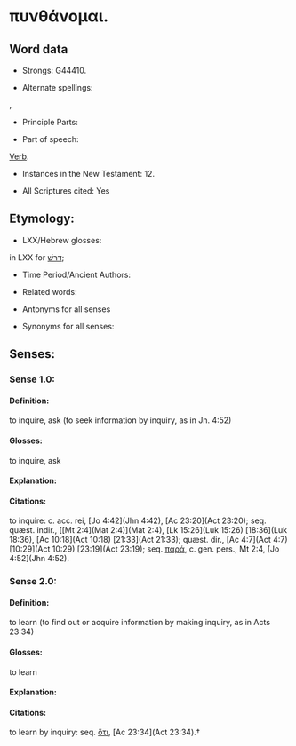 # πυνθάνομαι.

<!-- Status: S2=NeedsReview -->
<!-- Lexica used for edits: BDAG, FFM, LN, A-S -->

## Word data

* Strongs: G44410.

* Alternate spellings:

,

* Principle Parts: 


* Part of speech: 

[Verb](http://ugg.readthedocs.io/en/latest/verb.html).

* Instances in the New Testament: 12.

* All Scriptures cited: Yes

## Etymology: 


* LXX/Hebrew glosses: 

in LXX for [דּרשׁ](//en-uhl/H1875);

* Time Period/Ancient Authors: 


* Related words: 

* Antonyms for all senses

* Synonyms for all senses: 


## Senses: 


### Sense  1.0: 

#### Definition:

to inquire, ask (to seek information by inquiry, as in Jn. 4:52)

#### Glosses: 

to inquire, ask 

#### Explanation: 


#### Citations: 

to inquire: c. acc. rei, [Jo 4:42](Jhn 4:42), [Ac 23:20](Act 23:20); seq. quæst. indir., [[Mt 2:4](Mat 2:4)](Mat 2:4), [Lk 15:26](Luk 15:26) [18:36](Luk 18:36), [Ac 10:18](Act 10:18) [21:33](Act 21:33); quæst. dir., [Ac 4:7](Act 4:7) [10:29](Act 10:29) [23:19](Act 23:19); seq. [παρά](), c. gen. pers., Mt 2:4, [Jo 4:52](Jhn 4:52).

### Sense  2.0: 

#### Definition: 

to learn (to find out or acquire information by making inquiry, as in Acts 23:34)

#### Glosses: 

to learn

#### Explanation: 


#### Citations: 

to learn by inquiry: seq. [ὅτι](), [Ac 23:34](Act 23:34).†